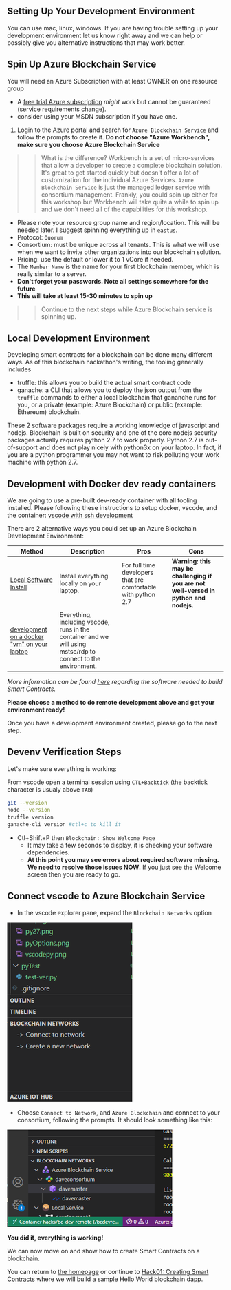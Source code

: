 ## Setting Up Your Development Environment

You can use mac, linux, windows.  If you are having trouble setting up your development environment let us know right away and we can help or possibly give you alternative instructions that may work better.  

## Spin Up Azure Blockchain Service

You will need an Azure Subscription with at least OWNER on one resource group
  * A [free trial Azure subscription](https://azure.microsoft.com/free/?ref=microsoft.com&utm_source=microsoft.com&utm_medium=docs&utm_campaign=visualstudio) _might_ work but cannot be guaranteed (service requirements change). 
  * consider using your MSDN subscription if you have one.  

1. Login to the Azure portal and search for `Azure Blockchain Service` and follow the prompts to create it.  **Do not choose "Azure Workbench", make sure you choose Azure Blockchain Service**

>> What is the difference?  Workbench is a set of micro-services that allow a developer to create a complete blockchain solution.  It's great to get started quickly but doesn't offer a lot of customization for the individual Azure Services.  `Azure Blockchain Service` is just the managed ledger service with consortium management.  Frankly, you could spin up either for this workshop but Workbench will take quite a while to spin up and we don't need all of the capabilities for this workshop.  

* Please note your resource group name and region/location.  This will be needed later.  I suggest spinning everything up in `eastus`.
* Protocol: `Quorum`
* Consortium:  must be unique across all tenants.  This is what we will use when we want to invite other organizations into our blockchain solution.  
* Pricing:  use the default or lower it to 1 vCore if needed.
* The `Member Name` is the name for your first blockchain member, which is really similar to a server.  
* **Don't forget your passwords.  Note all settings somewhere for the future**
* **This will take at least 15-30 minutes to spin up**

>> Continue to the next steps while Azure Blockchain service is spinning up.


## Local Development Environment

Developing smart contracts for a blockchain can be done many different ways.  As of this blockchain hackathon's writing, the tooling generally includes
* truffle:  this allows you to build the actual smart contract code
* ganache:  a CLI that allows you to deploy the json output from the `truffle` commands to either a local blockchain that gananche runs for you, or a private (example:  Azure Blockchain) or public (example:  Ethereum) blockchain. 

These 2 software packages require a working knowledge of javascript and nodejs.  Blockchain is built on security and one of the core nodejs security packages actually requires python 2.7 to work properly.  Python 2.7 is out-of-support and does not play nicely with python3x on your laptop.  In fact, if you are a python programmer you may not want to risk polluting your work machine with python 2.7.  

## Development with Docker dev ready containers

We are going to use a pre-built dev-ready container with all tooling installed.  Please following these instructions to setup docker, vscode, and the container:  [vscode with ssh development](./remote-dev/RemoteDev.md)

There are 2 alternative ways you could set up an Azure Blockchain Development Environment:  

|Method|Description|Pros|Cons|
|---------|------|------|------|
|[Local Software Install](./LocalInstall.md)|Install everything locally on your laptop.|For full time developers that are comfortable with python 2.7|**Warning: this may be challenging if you are not well-versed in python and nodejs.**|
|[development on a docker "vm" on your laptop](./docker-dev-env/README.md)|Everything, including vscode, runs in the container and we will using mstsc/rdp to connect to the environment. |||


*More information can be found [here](https://docs.microsoft.com/en-us/azure/blockchain/service/connect-vscode) regarding the software needed to build Smart Contracts.* 

**Please choose a method to do remote development above and get your environment ready!**

Once you have a development environment created, please go to the next step.  

## Devenv Verification Steps

Let's make sure everything is working:

From vscode open a terminal session using `CTL+Backtick`  (the backtick character is usualy above `TAB`)

```bash
git --version
node --version
truffle version
ganache-cli version #ctl+c to kill it
```

* Ctl+Shift+P then `Blockchain: Show Welcome Page`
  * It may take a few seconds to display, it is checking your software dependencies.  
  * **At this point you may see errors about required software missing.  We need to resolve those issues NOW**.  If you just see the Welcome screen then you are ready to go.  

  
## Connect vscode to Azure Blockchain Service


* In the vscode explorer pane, expand the `Blockchain Networks` option

![](./img/vscodeexp.png)

* Choose `Connect to Network`, and `Azure Blockchain` and connect to your consortium, following the prompts. It should look something like this:  

![](./img/vscode5.png)

**You did it, everything is working!**

We can now move on and show how to create Smart Contracts on a blockchain.  

You can return to [the homepage](./README.md) or continue to [Hack01:  Creating Smart Contracts](./labs/SmartContractIdeation/SmartContracts.md) where we will build a sample Hello World blockchain dapp.  